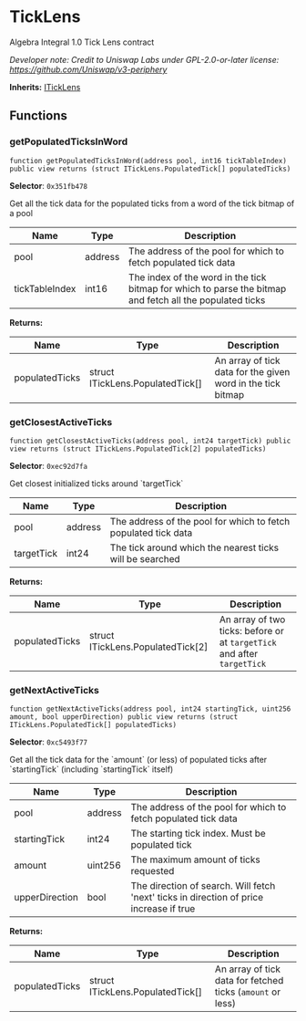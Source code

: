 

# TickLens


Algebra Integral 1.0 Tick Lens contract



*Developer note: Credit to Uniswap Labs under GPL-2.0-or-later license:
https://github.com/Uniswap/v3-periphery*

**Inherits:** [ITickLens](../interfaces/ITickLens.md)

## Functions
### getPopulatedTicksInWord

```solidity
function getPopulatedTicksInWord(address pool, int16 tickTableIndex) public view returns (struct ITickLens.PopulatedTick[] populatedTicks)
```
**Selector**: `0x351fb478`

Get all the tick data for the populated ticks from a word of the tick bitmap of a pool

| Name | Type | Description |
| ---- | ---- | ----------- |
| pool | address | The address of the pool for which to fetch populated tick data |
| tickTableIndex | int16 | The index of the word in the tick bitmap for which to parse the bitmap and fetch all the populated ticks |

**Returns:**

| Name | Type | Description |
| ---- | ---- | ----------- |
| populatedTicks | struct ITickLens.PopulatedTick[] | An array of tick data for the given word in the tick bitmap |

### getClosestActiveTicks

```solidity
function getClosestActiveTicks(address pool, int24 targetTick) public view returns (struct ITickLens.PopulatedTick[2] populatedTicks)
```
**Selector**: `0xec92d7fa`

Get closest initialized ticks around &#x60;targetTick&#x60;

| Name | Type | Description |
| ---- | ---- | ----------- |
| pool | address | The address of the pool for which to fetch populated tick data |
| targetTick | int24 | The tick around which the nearest ticks will be searched |

**Returns:**

| Name | Type | Description |
| ---- | ---- | ----------- |
| populatedTicks | struct ITickLens.PopulatedTick[2] | An array of two ticks: before or at `targetTick` and after `targetTick` |

### getNextActiveTicks

```solidity
function getNextActiveTicks(address pool, int24 startingTick, uint256 amount, bool upperDirection) public view returns (struct ITickLens.PopulatedTick[] populatedTicks)
```
**Selector**: `0xc5493f77`

Get all the tick data for the &#x60;amount&#x60; (or less) of populated ticks after &#x60;startingTick&#x60; (including &#x60;startingTick&#x60; itself)

| Name | Type | Description |
| ---- | ---- | ----------- |
| pool | address | The address of the pool for which to fetch populated tick data |
| startingTick | int24 | The starting tick index. Must be populated tick |
| amount | uint256 | The maximum amount of ticks requested |
| upperDirection | bool | The direction of search. Will fetch 'next' ticks in direction of price increase if true |

**Returns:**

| Name | Type | Description |
| ---- | ---- | ----------- |
| populatedTicks | struct ITickLens.PopulatedTick[] | An array of tick data for fetched ticks (`amount` or less) |

